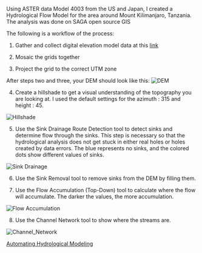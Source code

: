  Using ASTER data Model 4003 from the US and Japan, I created a Hydrological Flow Model for the area around Mount Kilimanjaro, Tanzania. The analysis was done on SAGA open source GIS
 
 The following is a workflow of the process:

1. Gather and collect digital elevation model data at this [link]( https://search.earthdata.nasa.gov/)

2. Mosaic the grids together

3. Project the grid to the correct UTM zone

After steps two and three, your DEM should look like this:
![DEM](https://github.com/chriskgernon/chriskgernon.github.io/blob/master/DEM.PNG)

4. Create a hillshade to get a visual understanding of the topography you are looking at. I used the default settings for the azimuth : 315 and height : 45.

![Hillshade](https://github.com/chriskgernon/chriskgernon.github.io/blob/master/Analytical_hillshading2.PNG)

5. Use the Sink Drainage Route Detection tool to detect sinks and determine flow through the sinks. This step is necessary so that the hydrological analysis does not get stuck in either real holes or holes created by data errors. The blue represents no sinks, and the colored dots show different values of sinks.

![Sink Drainage](https://github.com/chriskgernon/chriskgernon.github.io/blob/master/Sink_Drainage_route.PNG)

6. Use the Sink Removal tool to remove sinks from the DEM by filling them.

7. Use the Flow Accumulation (Top-Down) tool to calculate where the flow will accumulate. The darker the values, the more accumulation.

![Flow Accumulation](https://github.com/chriskgernon/chriskgernon.github.io/blob/master/Flow_Accumulation.PNG)

8. Use the Channel Network tool to show where the streams are.

![Channel_Network](https://github.com/chriskgernon/chriskgernon.github.io/blob/master/Channel_network.PNG)

[Automating Hydrological Modeling](automating_hydrological_modeling.md)
